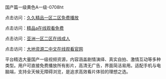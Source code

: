 国产篇一级黄色A一级-0708ht

点击访问：<a href="https://heiliaoxwd5i8.pages.dev">久久精品一区二区免费播放</a>

点击访问：<a href="https://heiliaowzu4ur.pages.dev">精品a在线观看免费</a>

点击访问：<a href="https://heiliaozj3tjd.pages.dev">亚洲一区二区在线成人</a>

点击访问：<a href="https://heiliaoe8ajia.pages.dev">大地资源二中文在线观看官网</a>

平台精选大量国产一级视频资源，内容涵盖剧情演绎、真实自拍、激情互动等多种类型。用户可直接免费播放所有影片，高清无广告，界面简洁易用。适配手机与电脑端，支持全天候无障碍浏览，是追求高效看片体验的理想之选。

<span style="display:none;">[Canonical link](）</span>
